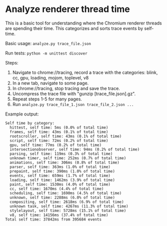 Analyze renderer thread time
=========

This is a basic tool for understanding where the Chromium renderer threads are spending their time. This categorizes and sorts trace events by self-time.

Basic usage: `analyze.py trace_file.json`

Run tests: `python -m unittest discover`

Steps:
1. Navigate to chrome://tracing, record a trace with the categories: blink, cc, gpu, loading, mojom, toplevel, v8
2. In a new tab, navigate to some page.
3. In chrome://tracing, stop tracing and save the trace.
4. Uncompress the trace file with "gunzip [trace_file.json].gz".
5. Repeat steps 1-5 for many pages.
6. Run `analyze.py trace_file_1.json trace_file_2.json ...`

Example output:
```
Self time by category:
  hittest, self time: 5ms (0.0% of total time)
  frames, self time: 43ms (0.1% of total time)
  rootscroller, self time: 43ms (0.1% of total time)
  script, self time: 72ms (0.2% of total time)
  gpu, self time: 77ms (0.2% of total time)
  intersectionobserver, self time: 94ms (0.2% of total time)
  parsing, self time: 119ms (0.3% of total time)
  unknown timer, self time: 252ms (0.7% of total time)
  animations, self time: 306ms (0.8% of total time)
  parser, self time: 363ms (1.0% of total time)
  prepaint, self time: 390ms (1.0% of total time)
  events, self time: 659ms (1.7% of total time)
  loading, self time: 1462ms (3.9% of total time)
  paint, self time: 1530ms (4.0% of total time)
  cc, self time: 1670ms (4.4% of total time)
  scheduling, self time: 1690ms (4.5% of total time)
  unknown, self time: 2288ms (6.0% of total time)
  compositing, self time: 2618ms (6.9% of total time)
  unknown task, self time: 4267ms (11.3% of total time)
  stylelayout, self time: 5728ms (15.1% of total time)
  v8, self time: 14156ms (37.4% of total time)
Total self time: 37842ms from 395684 events
```
